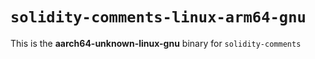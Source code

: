 # `solidity-comments-linux-arm64-gnu`

This is the **aarch64-unknown-linux-gnu** binary for `solidity-comments`
